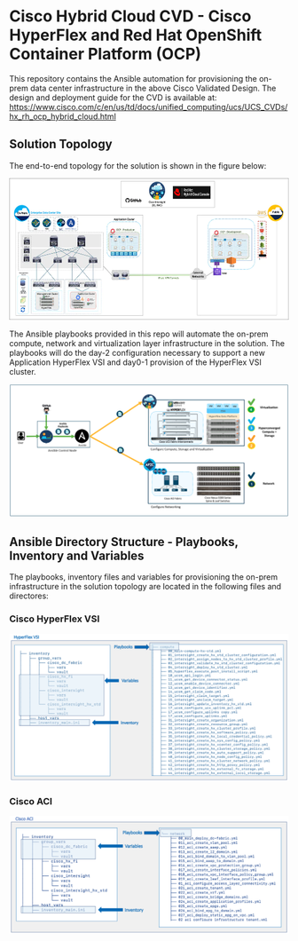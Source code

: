 # Cisco Hybrid Cloud CVD - Cisco HyperFlex and Red Hat OpenShift Container Platform (OCP)

This repository contains the Ansible automation for provisioning the on-prem data center infrastructure in the above Cisco Validated Design. The design and deployment guide for the CVD is available at: https://www.cisco.com/c/en/us/td/docs/unified_computing/ucs/UCS_CVDs/hx_rh_ocp_hybrid_cloud.html

## Solution Topology
The end-to-end topology for the solution is shown in the figure below:

![alt text](files/solution_topology.webp)

The Ansible playbooks provided in this repo will automate the on-prem compute, network and virtualization layer infrastructure in the solution. The playbooks will do the day-2 configuration necessary to support a new Application HyperFlex VSI and day0-1 provision of the HyperFlex VSI cluster. 

![alt text](files/Automation_topology.png)

## Ansible Directory Structure - Playbooks, Inventory and Variables 
The playbooks, inventory files and variables for provisioning the on-prem infrastructure in the solution topology are located in the following files and directores:

### Cisco HyperFlex VSI

![alt text](files/location_hxvsi_topology.png)

### Cisco ACI

![alt text](files/location_aci_topology.png)
